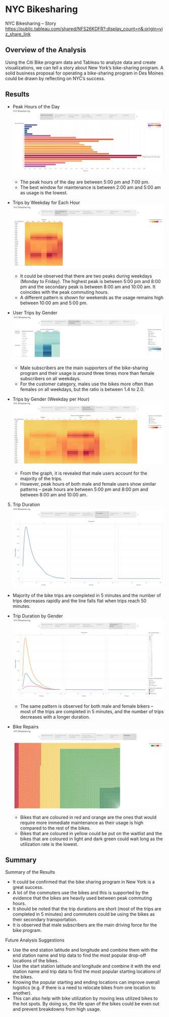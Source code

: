 # NYC Bikesharing
NYC Bikesharing – Story 
https://public.tableau.com/shared/NFS26KDFR?:display_count=n&:origin=viz_share_link

## Overview of the Analysis
Using the Citi Bike program data and Tableau to analyze data and create visualizations, we can tell a story about New York’s bike-sharing program.  A solid business proposal for operating a bike-sharing program in Des Moines could be drawn by reflecting on NYC’s success. 


## Results
- Peak Hours of the Day
![Peak Hours of the Day](https://github.com/SzeWingChan/bikesharing/blob/main/Resources/Peak%20Hours%20of%20the%20Day.png)
  - The peak hours of the day are between 5:00 pm and 7:00 pm.
  - The best window for maintenance is between 2:00 am and 5:00 am as usage is the lowest. 

- Trips by Weekday for Each Hour
![Trips by Weekday for Each Hour](https://github.com/SzeWingChan/bikesharing/blob/main/Resources/Trips%20by%20Weekday%20for%20Each%20Hour.png)
  - It could be observed that there are two peaks during weekdays (Monday to Friday). The highest peak is between 5:00 pm and 8:00 pm and the secondary peak is between 8:00 am and 10:00 am.  It coincides with the peak commuting hours.
  -  A different pattern is shown for weekends as the usage remains high between 10:00 am and 5:00 pm.

- User Trips by Gender
![User Trips by Gender by Weekday](https://github.com/SzeWingChan/bikesharing/blob/main/Resources/User%20Trips%20by%20Gender%20by%20Weekday.png)
  - Male subscribers are the main supporters of the bike-sharing program and their usage is around three times more than female subscribers on all weekdays. 
  - For the customer category, males use the bikes more often than females on all weekdays, but the ratio is between 1.4 to 2.0.

- Trips by Gender (Weekday per Hour)
![Trips by Gender (Weekday per Hour)]( https://github.com/SzeWingChan/bikesharing/blob/main/Resources/Trips%20by%20Gender%20(Weekday%20per%20Hour).png)
  - From the graph, it is revealed that male users account for the majority of the trips.
  - However, peak hours of both male and female users show similar patterns – peak hours are between 5:00 pm and 8:00 pm and between 8:00 am and 10:00 am.

5. Trip Duration
![Trip Duration](https://github.com/SzeWingChan/bikesharing/blob/main/Resources/Trip%20Duration.png)
  - Majority of the bike trips are completed in 5 minutes and the number of trips decreases rapidly and the line falls flat when trips reach 50 minutes.  

- Trip Duration by Gender
![Trip Duration by Gender](https://github.com/SzeWingChan/bikesharing/blob/main/Resources/Trip%20Duration%20by%20Gender.png)
  - The same pattern is observed for both male and female bikers – most of the trips are completed in 5 minutes, and the number of trips decreases with a longer duration.  

- Bike Repairs
![Bike Repairs]( https://github.com/SzeWingChan/bikesharing/blob/main/Resources/Bike%20Repairs.png)
  - Bikes that are coloured in red and orange are the ones that would require more immediate maintenance as their usage is high compared to the rest of the bikes.  
  - Bikes that are coloured in yellow could be put on the waitlist and the bikes that are coloured in light and dark green could wait long as the utilization rate is the lowest.


## Summary
Summary of the Results
- It could be confirmed that the bike sharing program in New York is a great success.  
- A lot of the commuters use the bikes and this is supported by the evidence that the bikes are heavily used between peak commuting hours.
- It should be noted that the trip durations are short (most of the trips are completed in 5 minutes) and commuters could be using the bikes as their secondary transportation.
- It is observed that male subscribers are the main driving force for the bike program.

Future Analysis Suggestions
- Use the end station latitude and longitude and combine them with the end station name and trip data to find the most popular drop-off locations of the bikes.  
- Use the start station latitude and longitude and combine it with the end station name and trip data to find the most popular starting locations of the bikes.  
- Knowing the popular starting and ending locations can improve overall logistics (e.g. if there is a need to relocate bikes from one location to another).
- This can also help with bike utilization by moving less utilized bikes to the hot spots.  By doing so, the life span of the bikes could be even out and prevent breakdowns from high usage.
